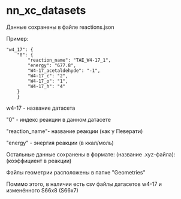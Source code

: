 # nn_xc_datasets

Данные сохранены в файле reactions.json

Пример:

    "w4_17": {
        "0": {
            "reaction_name": "TAE_W4-17_1",
            "energy": "677.8",
            "W4-17_acetaldehyde": "-1",
            "W4-17_c": "2",
            "W4-17_o": "1",
            "W4-17_h": "4"
        }
        }
        
w4-17 - название датасета

"0" - индекс реакции в данном датасете

"reaction_name"- название реакции (как у Певерати)

"energy" - энергия реакции (в ккал/моль)

Остальные данные сохранены в формате: (название .xyz-файла): (коэффициент в реакции)

Файлы геометрии расположены в папке "Geometries"

Помимо этого, в наличии есть csv файлы датасетов w4-17 и изменённого S66x8 (S66x7)

